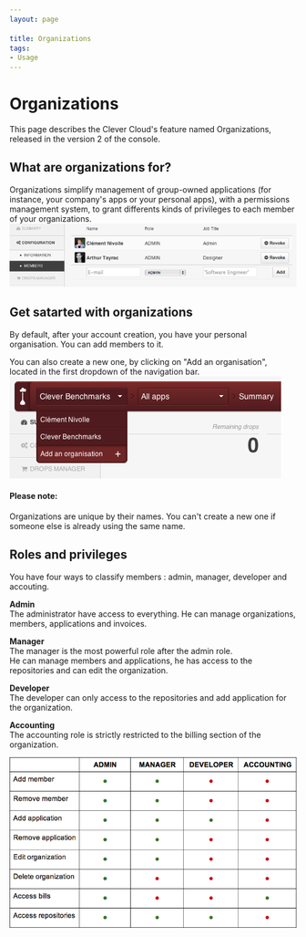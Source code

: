 ```yaml
---
layout: page

title: Organizations
tags:
- Usage
---
```

# Organizations
This page describes the Clever Cloud's feature named Organizations, released in the version 2 of the console.

## What are organizations for?

Organizations simplify management of group-owned applications (for instance, your company's apps or your personal apps), with a permissions management system, to grant differents kinds of privileges to each member of your organizations.
<img class="thumbnail img_doc" src="/img/orga.png">

## Get satarted with organizations

By default, after your account creation, you have your personal organisation. You can add members to it.

You can also create a new one, by clicking on "Add an organisation", located in the first dropdown of the navigation bar.
<img class="thumbnail img_doc" src="/img/orga-add.png">

<div class="alert alert-hot-problems">
<h4>Please note:</h4>
	<p>Organizations are unique by their names. You can't create a new one if someone else is already using the same name.</p>
</div>

## Roles and privileges

You have four ways to classify members : admin, manager, developer and accouting.

**Admin**  
The administrator have access to everything. 
He can manage organizations, members, applications and invoices.  

**Manager**  
The manager is the most powerful role after the admin role.  
He can manage members and applications, he has access to the repositories and can edit the organization.  

**Developer**  
The developer can only access to the repositories and add application for the organization.  

**Accounting**  
The accounting role is strictly restricted to the billing section of the organization. 

<img class="thumbnail span6 img_doc" src="/img/organization-roles.png">